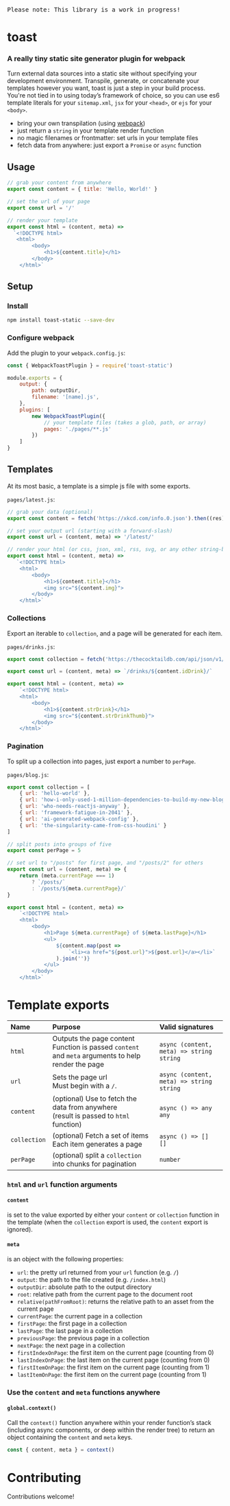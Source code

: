 

<pre>Please note: This library is a work in progress!</pre>

# toast

### A really tiny static site generator plugin for webpack

Turn external data sources into a static site without specifying your development environment. Transpile, generate, or concatenate your templates however you want, toast is just a step in your build process. You're not tied in to using today’s framework of choice, so you can use es6 template literals for your `sitemap.xml`, `jsx` for your `<head>`, or `ejs` for your `<body>`.

- bring your own transpilation (using [webpack](https://webpack.js.org/))
- just return a `string` in your template render function
- no magic filenames or frontmatter: set urls in your template files
- fetch data from anywhere: just export a `Promise` or `async` function


## Usage

```js
// grab your content from anywhere
export const content = { title: 'Hello, World!' }

// set the url of your page
export const url = '/'

// render your template
export const html = (content, meta) => 
  `<!DOCTYPE html>
   <html>
        <body>
            <h1>${content.title}</h1>
        </body>
    </html>`
```

## Setup

### Install

```bash
npm install toast-static --save-dev
```

### Configure webpack

Add the plugin to your `webpack.config.js`:


```js
const { WebpackToastPlugin } = require('toast-static')

module.exports = {
    output: {
        path: outputDir,
        filename: '[name].js',
    },
    plugins: [
        new WebpackToastPlugin({ 
            // your template files (takes a glob, path, or array)
            pages: './pages/**.js'
        })
    ]
}
```



## Templates

At its most basic, a template is a simple js file with some exports. 

`pages/latest.js`:

```js
// grab your data (optional)
export const content = fetch('https://xkcd.com/info.0.json').then((res) => res.json())

// set your output url (starting with a forward-slash)
export const url = (content, meta) => '/latest/'

// render your html (or css, json, xml, rss, svg, or any other string-based format)
export const html = (content, meta) => 
   `<!DOCTYPE html>
    <html>
        <body>
            <h1>${content.title}</h1>
            <img src="${content.img}">
        </body>
    </html>`
```

### Collections

Export an iterable to `collection`, and a page will be generated for each item. 

`pages/drinks.js`:

```js
export const collection = fetch('https://thecocktaildb.com/api/json/v1/1/filter.php?i=Mango').then((res) => res.json())

export const url = (content, meta) => `/drinks/${content.idDrink}/`

export const html = (content, meta) => 
    `<!DOCTYPE html>
    <html>
        <body>
            <h1>${content.strDrink}</h1>
            <img src="${content.strDrinkThumb}">
        </body>
    </html>`

```

### Pagination

To split up a collection into pages, just export a number to `perPage`.

`pages/blog.js`:

```js
export const collection = [
    { url: 'hello-world' },
    { url: 'how-i-only-used-1-million-dependencies-to-build-my-new-blog' },
    { url: 'who-needs-reactjs-anyway' },
    { url: 'framework-fatigue-in-2041' },
    { url: 'ai-generated-webpack-config' },
    { url: 'the-singularity-came-from-css-houdini' }
]

// split posts into groups of five
export const perPage = 5 

// set url to "/posts" for first page, and "/posts/2" for others
export const url = (content, meta) => {
    return (meta.currentPage === 1)
        ? `/posts/`
        : `/posts/${meta.currentPage}/`
}

export const html = (content, meta) => 
    `<!DOCTYPE html>
    <html>
        <body>
            <h1>Page ${meta.currentPage} of ${meta.lastPage}</h1>
            <ul>
                ${content.map(post => 
                    `<li><a href="${post.url}">${post.url}</a></li>`
                ).join('')}
            </ul>
        </body>
    </html>`
```


# Template exports


| Name | Purpose | Valid signatures
| :--- | :--- | :--- |
| `html` | Outputs the page content<br>Function is passed `content` and `meta` arguments to help render the page | `async (content, meta) => string`<br>`string` |
| `url` | Sets the page url<br>Must begin with a `/`. | `async (content, meta) => string`<br>`string` |
| `content` | (optional) Use to fetch the data from anywhere<br>(result is passed to `html` function) |  `async () => any`<br>`any` |
| `collection` | (optional) Fetch a set of items<br>Each item generates a page | `async () => []`<br>`[]` |
| `perPage` | (optional) split a `collection` into chunks for pagination | `number` |


### `html` and `url` function arguments

#### `content`

is set to the value exported by either your `content` or `collection` function in the template (when the `collection` export is used, the `content` export is ignored).

#### `meta`

is an object with the following properties:

- `url`: the pretty url returned from your `url` function (e.g. `/`)
- `output`: the path to the file created (e.g. `/index.html`)
- `outputDir`: absolute path to the output directory
- `root`: relative path from the current page to the document root
- `relative(pathFromRoot)`: returns the relative path to an asset from the current page
- `currentPage`: the current page in a collection
- `firstPage`: the first page in a collection
- `lastPage`: the last page in a collection 
- `previousPage`: the previous page in a collection 
- `nextPage`: the next page in a collection 
- `firstIndexOnPage`: the first item on the current page (counting from 0) 
- `lastIndexOnPage`: the last item on the current page (counting from 0)
- `firstItemOnPage`: the first item on the current page (counting from 1)
- `lastItemOnPage`: the first item on the current page (counting from 1)


### Use the `content` and `meta` functions anywhere

#### `global.context()` 

Call the `context()` function anywhere within your render function’s stack (including async components, or deep within the render tree) to return an object containing the `content` and `meta` keys. 

```js
const { content, meta } = context()
```


# Contributing

Contributions welcome!
